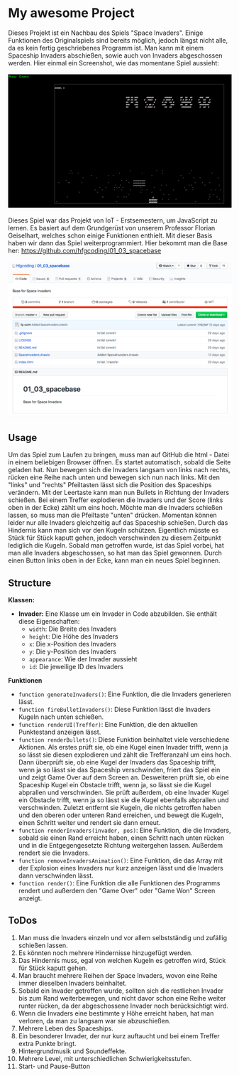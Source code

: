 # My awesome Project
Dieses Projekt ist ein Nachbau des Spiels "Space Invaders". Einige Funktionen des Originalspiels sind bereits möglich, jedoch längst nicht alle, da es kein fertig geschriebenes Programm ist. Man kann mit einem Spaceship Invaders abschießen, sowie auch von Invaders abgeschossen werden. Hier einmal ein Screenshot, wie das momentane Spiel aussieht: <br><br/>
<img src = "Bildschirmfoto 2020-02-04 um 13.48.43.png" width="860"/> <br><br/>
Dieses Spiel war das Projekt von IoT - Erstsemestern, um JavaScript zu lernen.
Es basiert auf dem Grundgerüst von unserem Professor Florian Geiselhart, welches schon einige Funktionen enthielt. Mit dieser Basis haben wir dann das Spiel weiterprogrammiert. Hier bekommt man die Base her: https://github.com/hfgcoding/01_03_spacebase <br><br/>
<img src = "Bildschirmfoto 2020-02-04 um 13.26.59.png"/>

## Usage
Um das Spiel zum Laufen zu bringen, muss man auf GitHub die html - Datei in einem beliebigen Browser öffnen. Es startet automatisch, sobald die Seite geladen hat. Nun bewegen sich die Invaders langsam von links nach rechts, rücken eine Reihe nach unten und bewegen sich nun nach links. Mit den "links" und "rechts" Pfeiltasten lässt sich die Position des Spaceships verändern. Mit der Leertaste kann man nun Bullets in Richtung der Invaders schießen. Bei einem Treffer explodieren die Invaders und der Score (links oben in der Ecke) zählt um eins hoch. Möchte man die Invaders schießen lassen, so muss man die Pfeiltaste "unten" drücken. Momentan können leider nur alle Invaders gleichzeitig auf das Spaceship schießen. Durch das Hindernis kann man sich vor den Kugeln schützen. Eigentlich müsste es Stück für Stück kaputt gehen, jedoch verschwinden zu diesem Zeitpunkt lediglich die Kugeln. Sobald man getroffen wurde, ist das Spiel vorbei, hat man alle Invaders abgeschossen, so hat man das Spiel gewonnen. Durch einen Button links oben in der Ecke, kann man ein neues Spiel beginnen.

## Structure
**Klassen:**
* **Invader:** Eine Klasse um ein Invader in Code abzubilden. Sie enthält diese Eigenschaften:
  * `width`: Die Breite des Invaders
  * `height`: Die Höhe des Invaders
  * `x`: Die x-Position des Invaders
  * `y`: Die y-Position des Invaders
  * `appearance`: Wie der Invader aussieht
  * `id`: Die jeweilige ID des Invaders
  
**Funktionen**
  * `function generateInvaders()`: Eine Funktion, die die Invaders generieren lässt.
  * `function fireBulletInvaders()`: Diese Funktion lässt die Invaders Kugeln nach unten schießen.
  * `function renderUI(Treffer)`: Eine Funktion, die den aktuellen Punktestand anzeigen lässt.
  * `function renderBullets()`: Diese Funktion beinhaltet viele verschiedene Aktionen. Als erstes prüft sie, ob eine Kugel einen Invader trifft, wenn ja so lässt sie diesen explodieren und zählt die Trefferanzahl um eins hoch.
  Dann überprüft sie, ob eine Kugel der Invaders das Spaceship trifft, wenn ja so lässt sie das Spaceship verschwinden, friert das Spiel ein und zeigt Game Over auf dem Screen an.
  Desweiteren prüft sie, ob eine Spaceship Kugel ein Obstacle trifft, wenn ja, so lässt sie die Kugel abprallen und verschwinden.
  Sie prüft außerdem, ob eine Invader Kugel ein Obstacle trifft, wenn ja  so lässt sie die Kugel ebenfalls abprallen und verschwinden.
  Zuletzt entfernt sie Kugeln, die nichts getroffen haben und den oberen oder unteren Rand erreichen, und bewegt die Kugeln, einen Schritt weiter und rendert sie dann erneut.
  * `function renderInvaders(invader, pos)`: Eine Funktion, die die Invaders, sobald sie einen Rand erreicht haben, einen Schritt nach unten rücken und in die Entgegengesetzte Richtung weitergehen lassen. Außerdem rendert sie die Invaders.
  * `function removeInvadersAnimation()`: Eine Funktion, die das Array mit der Explosion eines Invaders nur kurz anzeigen lässt und die Invaders dann verschwinden lässt.
  * `function render()`: Eine Funktion die alle Funktionen des Programms rendert und außerdem den "Game Over" oder "Game Won" Screen anzeigt.

## ToDos
1. Man muss die Invaders einzeln und vor allem selbstständig und zufällig schießen lassen.
2. Es könnten noch mehrere Hindernisse hinzugefügt werden.
3. Das Hindernis muss, egal von welchen Kugeln es getroffen wird, Stück für Stück kaputt gehen.
4. Man braucht mehrere Reihen der Space Invaders, wovon eine Reihe immer dieselben Invaders beinhaltet.
5. Sobald ein Invader getroffen wurde, sollten sich die restlichen Invader bis zum Rand weiterbewegen, und nicht davor schon eine Reihe weiter runter rücken, da der abgeschossene Invader noch berücksichtigt wird.
6. Wenn die Invaders eine bestimmte y Höhe erreicht haben, hat man verloren, da man zu langsam war sie abzuschießen.
7. Mehrere Leben des Spaceships.
8. Ein besonderer Invader, der nur kurz auftaucht und bei einem Treffer extra Punkte bringt.
9. Hintergrundmusik und Soundeffekte.
10. Mehrere Level, mit unterschiedlichen Schwierigkeitsstufen.
11. Start- und Pause-Button
